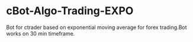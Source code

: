 # cBot-Algo-Trading-EXPO
Bot for ctrader based on exponential moving average for forex trading.Bot works on 30 min timeframe.  
